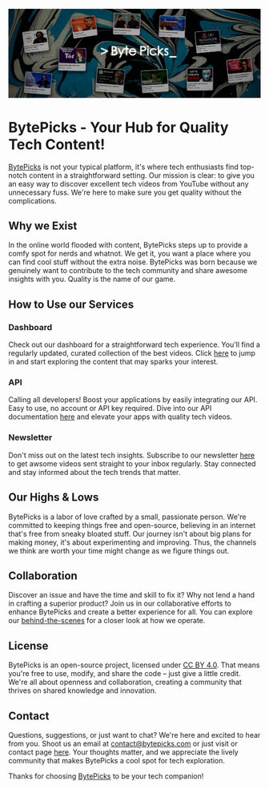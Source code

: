 ![BytePicks](./static/assets/markdown.png)

# BytePicks - Your Hub for Quality Tech Content!

[BytePicks](https://bytepicks.com) is not your typical platform, it's where tech enthusiasts find top-notch content in a straightforward setting. Our mission is clear: to give you an easy way to discover excellent tech videos from YouTube without any unnecessary fuss. We're here to make sure you get quality without the complications.

## Why we Exist

In the online world flooded with content, BytePicks steps up to provide a comfy spot for nerds and whatnot. We get it, you want a place where you can find cool stuff without the extra noise. BytePicks was born because we genuinely want to contribute to the tech community and share awesome insights with you. Quality is the name of our game.

## How to Use our Services

### Dashboard

Check out our dashboard for a straightforward tech experience. You'll find a regularly updated, curated collection of the best videos. Click [here](https://bytepicks.com/dashboard) to jump in and start exploring the content that may sparks your interest.

### API

Calling all developers! Boost your applications by easily integrating our API. Easy to use, no account or API key required. Dive into our API documentation [here](https://bytepicks.com/api-docs) and elevate your apps with quality tech videos.

### Newsletter

Don't miss out on the latest tech insights. Subscribe to our newsletter [here](https://bytepicks.com/newsletter) to get awsome videos sent straight to your inbox regularly. Stay connected and stay informed about the tech trends that matter.

## Our Highs & Lows

BytePicks is a labor of love crafted by a small, passionate person. We're committed to keeping things free and open-source, believing in an internet that's free from sneaky bloated stuff. Our journey isn't about big plans for making money, it's about experimenting and improving. Thus, the channels we think are worth your time might change as we figure things out.

## Collaboration

Discover an issue and have the time and skill to fix it? Why not lend a hand in crafting a superior product? Join us in our collaborative efforts to enhance BytePicks and create a better experience for all. You can explore our [behind-the-scenes](https://bytepicks.com/behind-the-scene) for a closer look at how we operate.

## License

BytePicks is an open-source project, licensed under [CC BY 4.0](https://creativecommons.org/licenses/by/4.0/). That means you're free to use, modify, and share the code – just give a little credit. We're all about openness and collaboration, creating a community that thrives on shared knowledge and innovation.

## Contact

Questions, suggestions, or just want to chat? We're here and excited to hear from you. Shoot us an email at [contact@bytepicks.com](mailto:contact@bytepicks.com) or just visit or contact page [here](https://bytepicks.com/contact). Your thoughts matter, and we appreciate the lively community that makes BytePicks a cool spot for tech exploration.

Thanks for choosing [BytePicks](https://bytepicks.com) to be your tech companion!
